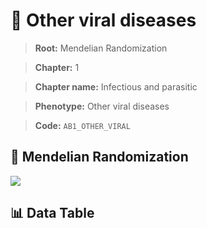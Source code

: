# 🧪 Other viral diseases

> **Root:** Mendelian Randomization

> **Chapter:** 1  

> **Chapter name:** Infectious and parasitic

> **Phenotype:** Other viral diseases  

> **Code:** `AB1_OTHER_VIRAL`

## 🧬 Mendelian Randomization  

<img src="/MR/Figures/Forward/AB1_OTHER_VIRAL.png"/>

## 📊 Data Table

<CsvTableMRF src="/MR/Data/Forward/AB1_OTHER_VIRAL.csv"/>

